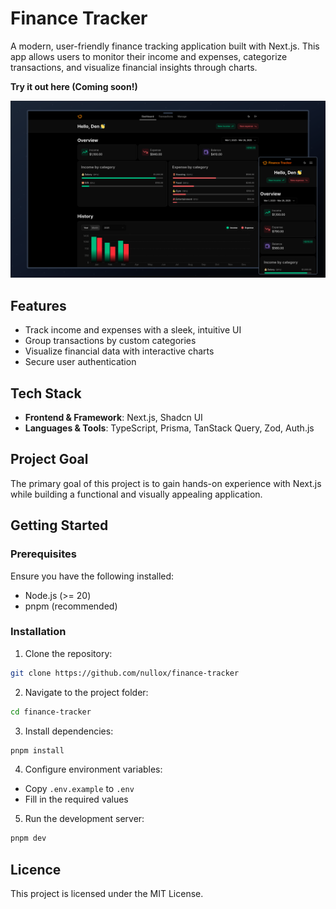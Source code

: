# Finance Tracker

A modern, user-friendly finance tracking application built with Next.js. This app allows users to monitor their income and expenses, categorize transactions, and visualize financial insights through charts.

**Try it out here (Coming soon!)**

[![App Preview](screenshots/preview.png)](screenshots/preview.png)

## Features

- Track income and expenses with a sleek, intuitive UI
- Group transactions by custom categories
- Visualize financial data with interactive charts
- Secure user authentication

## Tech Stack

- **Frontend & Framework**: Next.js, Shadcn UI
- **Languages & Tools**: TypeScript, Prisma, TanStack Query, Zod, Auth.js

## Project Goal

The primary goal of this project is to gain hands-on experience with Next.js while building a functional and visually appealing application.

## Getting Started

### Prerequisites
Ensure you have the following installed:
- Node.js (>= 20)
- pnpm (recommended)

### Installation

1. Clone the repository:
```bash
git clone https://github.com/nullox/finance-tracker
```

2. Navigate to the project folder:
```bash
cd finance-tracker
```

3. Install dependencies:
```bash
pnpm install
```

4. Configure environment variables:
- Copy `.env.example` to `.env`
- Fill in the required values

5. Run the development server:
```bash
pnpm dev
```

## Licence

This project is licensed under the MIT License.